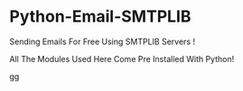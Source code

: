 # Python-Email-SMTPLIB
Sending Emails For Free Using SMTPLIB Servers !

All The Modules Used Here Come Pre Installed With Python!

<html>
  gg</html>
  
